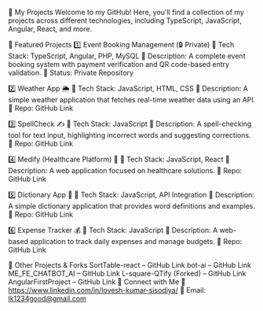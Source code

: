 📌 My Projects
Welcome to my GitHub! Here, you'll find a collection of my projects across different technologies, including TypeScript, JavaScript, Angular, React, and more.

🚀 Featured Projects
1️⃣ Event Booking Management (🔒 Private)
🔹 Tech Stack: TypeScript, Angular, PHP, MySQL
🔹 Description: A complete event booking system with payment verification and QR code-based entry validation.
🔹 Status: Private Repository

2️⃣ Weather App 🌦️
🔹 Tech Stack: JavaScript, HTML, CSS
🔹 Description: A simple weather application that fetches real-time weather data using an API.
🔹 Repo: GitHub Link

3️⃣ SpellCheck ✍️
🔹 Tech Stack: JavaScript
🔹 Description: A spell-checking tool for text input, highlighting incorrect words and suggesting corrections.
🔹 Repo: GitHub Link

4️⃣ Medify (Healthcare Platform) 🏥
🔹 Tech Stack: JavaScript, React
🔹 Description: A web application focused on healthcare solutions.
🔹 Repo: GitHub Link

5️⃣ Dictionary App 📖
🔹 Tech Stack: JavaScript, API Integration
🔹 Description: A simple dictionary application that provides word definitions and examples.
🔹 Repo: GitHub Link

6️⃣ Expense Tracker 💰
🔹 Tech Stack: JavaScript
🔹 Description: A web-based application to track daily expenses and manage budgets.
🔹 Repo: GitHub Link

📂 Other Projects & Forks
SortTable-react – GitHub Link
bot-ai – GitHub Link
ME_FE_CHATBOT_AI – GitHub Link
L-square-QTify (Forked) – GitHub Link
AngularFirstProject – GitHub Link
📩 Connect with Me
💼 https://www.linkedin.com/in/lovesh-kumar-sisodiya/
📧 Email: lk1234good@gmail.com


